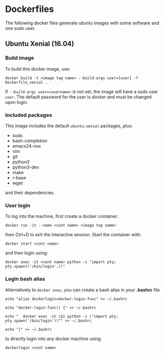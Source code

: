 # Dockerfiles

The following docker files generate ubuntu images with some software and one sudo user.

## Ubuntu Xenial (16.04)

### Build image

To build this docker image, use:

`docker build -t <image tag name> --build-args user=[user] -f Dockerfile_xenial .`

If `--build-args user=<username>` is not set, the image will have a sudo user `user`. The default password for the user is _docker_ and must be changed upon login.

### Included packages

This image includes the default `ubuntu:xenial` packages, plus:
* sudo
* bash-completion
* emacs24-nox
* vim
* git
* python3
* python3-dev
* make
* r-base
* wget

and their dependencies.

### User login

To log into the machine, first create a docker container:

`docker run -it --name <cont name> <image tag name>`

then Ctrl+D to exit the interactive session. Start the container with:

`docker start <cont name>`

and then login using:

`docker exec -it <cont name> python -c "import pty; pty.spawn(('/bin/login',))"`

### Login bash alias

Alternatively to `docker exec`, you can create a bash alias in your **.bashrc** file

`echo "alias dockerlogin=docker-login-func" >> ~/.bashrc`

`echo "docker-login-func() {" >> ~/.bashrc`

`echo "  docker exec -it \$1 python -c \"import pty; pty.spawn('/bin/login')\"" >> ~/.bashrc`

`echo "}" >> ~/.bashrc`

to directly login into any docker machine using:

`dockerlogin <cont name>`
